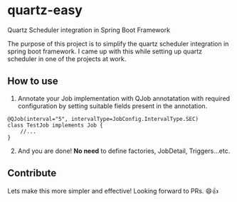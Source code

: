 # quartz-easy
Quartz Scheduler integration in Spring Boot Framework

The purpose of this project is to simplify the quartz scheduler integration in spring boot framework. I came up with this while setting up quartz scheduler in one of the projects at work.

## How to use
1. Annotate your Job implementation with QJob annotatation with required configuration by setting suitable fields present in the annotation.
```
@QJob(interval="5", intervalType=JobConfig.IntervalType.SEC)
class TestJob implements Job {
    //...
}
```
2. And you are done! **No need** to define factories, JobDetail, Triggers...etc.

## Contribute
Lets make this more simpler and effective! Looking forward to PRs. :smile::+1:
